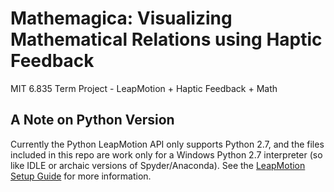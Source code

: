 # Mathemagica: Visualizing Mathematical Relations using Haptic Feedback
MIT 6.835 Term Project - LeapMotion + Haptic Feedback + Math

## A Note on Python Version
Currently the Python LeapMotion API only supports Python 2.7, and the files included in this repo are work only for a Windows Python 2.7 interpreter (so like IDLE or archaic versions of Spyder/Anaconda). See the [LeapMotion Setup Guide](https://developer.leapmotion.com/documentation/python/devguide/Project_Setup.html) for more information.


